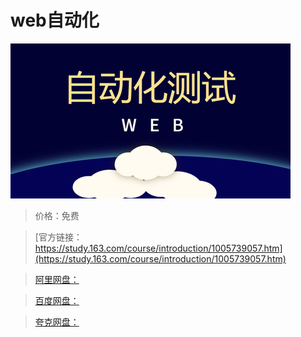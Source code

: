 # web自动化

![img](../../../assets/study163/free/4534ca23-9791-4c24-b169-530ece82e902.JPG)

> 价格：免费

> [官方链接：https://study.163.com/course/introduction/1005739057.htm](https://study.163.com/course/introduction/1005739057.htm)

> [阿里网盘：]()

> [百度网盘：]()

> [夸克网盘：]()
